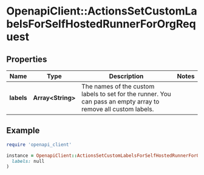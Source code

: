 # OpenapiClient::ActionsSetCustomLabelsForSelfHostedRunnerForOrgRequest

## Properties

| Name | Type | Description | Notes |
| ---- | ---- | ----------- | ----- |
| **labels** | **Array&lt;String&gt;** | The names of the custom labels to set for the runner. You can pass an empty array to remove all custom labels. |  |

## Example

```ruby
require 'openapi_client'

instance = OpenapiClient::ActionsSetCustomLabelsForSelfHostedRunnerForOrgRequest.new(
  labels: null
)
```

